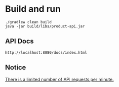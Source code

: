 # Build and run

```
./gradlew clean build
java -jar build/libs/product-api.jar
```

## API Docs

```
http://localhost:8080/docs/index.html
```

## Notice

[There is a limited number of API requests per minute.](https://github.com/njhyuk/product-api/blob/master/src/main/java/com/marketplace/product/api/common/Bucket4jApiThrottle.java#L15)
